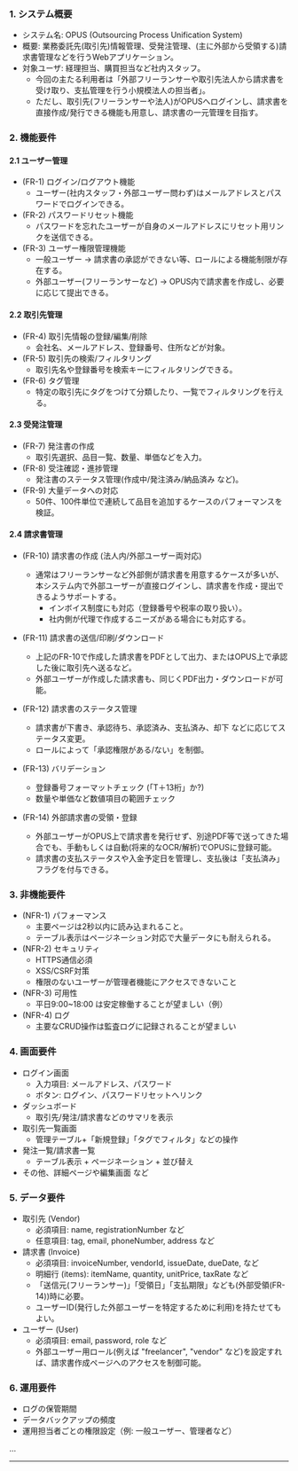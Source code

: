 ### 1. システム概要

- システム名: OPUS (Outsourcing Process Unification System)
- 概要: 業務委託先(取引先)情報管理、受発注管理、(主に外部から受領する)請求書管理などを行うWebアプリケーション。
- 対象ユーザ: 経理担当、購買担当など社内スタッフ。
  - 今回の主たる利用者は「外部フリーランサーや取引先法人から請求書を受け取り、支払管理を行う小規模法人の担当者」。
  - ただし、取引先(フリーランサーや法人)がOPUSへログインし、請求書を直接作成/発行できる機能も用意し、請求書の一元管理を目指す。

### 2. 機能要件

#### 2.1 ユーザー管理

- (FR-1) ログイン/ログアウト機能
  - ユーザー(社内スタッフ・外部ユーザー問わず)はメールアドレスとパスワードでログインできる。
- (FR-2) パスワードリセット機能
  - パスワードを忘れたユーザーが自身のメールアドレスにリセット用リンクを送信できる。
- (FR-3) ユーザー権限管理機能
  - 一般ユーザー → 請求書の承認ができない等、ロールによる機能制限が存在する。
  - 外部ユーザー(フリーランサーなど) → OPUS内で請求書を作成し、必要に応じて提出できる。

#### 2.2 取引先管理

- (FR-4) 取引先情報の登録/編集/削除
  - 会社名、メールアドレス、登録番号、住所などが対象。
- (FR-5) 取引先の検索/フィルタリング
  - 取引先名や登録番号を検索キーにフィルタリングできる。
- (FR-6) タグ管理
  - 特定の取引先にタグをつけて分類したり、一覧でフィルタリングを行える。

#### 2.3 受発注管理

- (FR-7) 発注書の作成
  - 取引先選択、品目一覧、数量、単価などを入力。
- (FR-8) 受注確認・進捗管理
  - 発注書のステータス管理(作成中/発注済み/納品済み など)。
- (FR-9) 大量データへの対応
  - 50件、100件単位で連続して品目を追加するケースのパフォーマンスを検証。

#### 2.4 請求書管理

- (FR-10) 請求書の作成 (法人内/外部ユーザー両対応)
  - 通常はフリーランサーなど外部側が請求書を用意するケースが多いが、本システム内で外部ユーザーが直接ログインし、請求書を作成・提出できるようサポートする。
    - インボイス制度にも対応（登録番号や税率の取り扱い）。
    - 社内側が代理で作成するニーズがある場合にも対応する。
- (FR-11) 請求書の送信/印刷/ダウンロード
  - 上記のFR-10で作成した請求書をPDFとして出力、またはOPUS上で承認した後に取引先へ送るなど。
  - 外部ユーザーが作成した請求書も、同じくPDF出力・ダウンロードが可能。
- (FR-12) 請求書のステータス管理
  - 請求書が下書き、承認待ち、承認済み、支払済み、却下 などに応じてステータス変更。
  - ロールによって「承認権限がある/ない」を制御。
- (FR-13) バリデーション

  - 登録番号フォーマットチェック (「T＋13桁」か?)
  - 数量や単価など数値項目の範囲チェック

- (FR-14) 外部請求書の受領・登録
  - 外部ユーザーがOPUS上で請求書を発行せず、別途PDF等で送ってきた場合でも、手動もしくは自動(将来的なOCR/解析)でOPUSに登録可能。
  - 請求書の支払ステータスや入金予定日を管理し、支払後は「支払済み」フラグを付与できる。

### 3. 非機能要件

- (NFR-1) パフォーマンス
  - 主要ページは2秒以内に読み込まれること。
  - テーブル表示はページネーション対応で大量データにも耐えられる。
- (NFR-2) セキュリティ
  - HTTPS通信必須
  - XSS/CSRF対策
  - 権限のないユーザーが管理者機能にアクセスできないこと
- (NFR-3) 可用性
  - 平日9:00~18:00 は安定稼働することが望ましい（例）
- (NFR-4) ログ
  - 主要なCRUD操作は監査ログに記録されることが望ましい

### 4. 画面要件

- ログイン画面
  - 入力項目: メールアドレス、パスワード
  - ボタン: ログイン、パスワードリセットへリンク
- ダッシュボード
  - 取引先/発注/請求書などのサマリを表示
- 取引先一覧画面
  - 管理テーブル+「新規登録」「タグでフィルタ」などの操作
- 発注一覧/請求書一覧
  - テーブル表示 + ページネーション + 並び替え
- その他、詳細ページや編集画面 など

### 5. データ要件

- 取引先 (Vendor)
  - 必須項目: name, registrationNumber など
  - 任意項目: tag, email, phoneNumber, address など
- 請求書 (Invoice)
  - 必須項目: invoiceNumber, vendorId, issueDate, dueDate, など
  - 明細行 (items): itemName, quantity, unitPrice, taxRate など
  - 「送信元(フリーランサー)」「受領日」「支払期限」なども(外部受領(FR-14))時に必要。
  - ユーザーID(発行した外部ユーザーを特定するために利用)を持たせてもよい。
- ユーザー (User)
  - 必須項目: email, password, role など
  - 外部ユーザー用ロール(例えば "freelancer", "vendor" など)を設定すれば、請求書作成ページへのアクセスを制御可能。

### 6. 運用要件

- ログの保管期間
- データバックアップの頻度
- 運用担当者ごとの権限設定（例: 一般ユーザー、管理者など）

…

---

